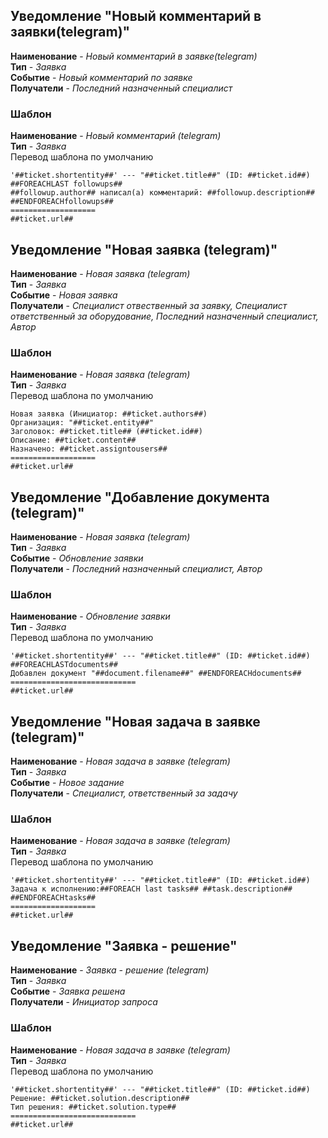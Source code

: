 ## Уведомление "**Новый комментарий в заявки(telegram)**"  
**Наименование** - _Новый комментарий в заявке(telegram)_  
**Тип** - _Заявка_  
**Событие** - _Новый комментарий по заявке_  
**Получатели** - _Последний назначенный специалист_  
### Шаблон
**Наименование** - _Новый комментарий (telegram)_  
**Тип** - _Заявка_  
Перевод шаблона  по умолчанию
```
'##ticket.shortentity##' --- "##ticket.title##" (ID: ##ticket.id##)  ##FOREACHLAST followups## 
##followup.author## написал(а) комментарий: ##followup.description## ##ENDFOREACHfollowups##
===================
##ticket.url##
```

## Уведомление "**Новая заявка (telegram)**"  
**Наименование** - _Новая заявка (telegram)_  
**Тип** - _Заявка_  
**Событие** - _Новая заявка_  
**Получатели** - _Специалист отвественный за заявку, Специалист ответственный за оборудование, Последний назначенный специалист, Автор_  
### Шаблон
**Наименование** - _Новая заявка (telegram)_  
**Тип** - _Заявка_  
Перевод шаблона  по умолчанию
```
Новая заявка (Инициатор: ##ticket.authors##)
Организация: "##ticket.entity##"
Заголовок: ##ticket.title## (##ticket.id##)
Описание: ##ticket.content##
Назначено: ##ticket.assigntousers##
===================
##ticket.url##
```

## Уведомление "**Добавление документа (telegram)**"  
**Наименование** - _Новая заявка (telegram)_  
**Тип** - _Заявка_  
**Событие** - _Обновление заявки_  
**Получатели** - _Последний назначенный специалист, Автор_  
### Шаблон
**Наименование** - _Обновление заявки_  
**Тип** - _Заявка_  
Перевод шаблона  по умолчанию
```
'##ticket.shortentity##' --- "##ticket.title##" (ID: ##ticket.id##) ##FOREACHLASTdocuments##
Добавлен документ "##document.filename##" ##ENDFOREACHdocuments##
============================
##ticket.url##
```

## Уведомление "**Новая задача в заявке (telegram)**"  
**Наименование** - _Новая задача в заявке (telegram)_  
**Тип** - _Заявка_  
**Событие** - _Новое задание_  
**Получатели** - _Специалист, ответственный за задачу_  
### Шаблон
**Наименование** - _Новая задача в заявке (telegram)_  
**Тип** - _Заявка_  
Перевод шаблона  по умолчанию
```
'##ticket.shortentity##' --- "##ticket.title##" (ID: ##ticket.id##) 
Задача к исполнению:##FOREACH last tasks## ##task.description## ##ENDFOREACHtasks##
===================
##ticket.url##
```

## Уведомление "**Заявка - решение**"  
**Наименование** - _Заявка - решение (telegram)_  
**Тип** - _Заявка_  
**Событие** - _Заявка решена_  
**Получатели** - _Инициатор запроса_  
### Шаблон
**Наименование** - _Новая задача в заявке (telegram)_  
**Тип** - _Заявка_  
Перевод шаблона  по умолчанию
```
'##ticket.shortentity##' --- "##ticket.title##" (ID: ##ticket.id##)
Решение: ##ticket.solution.description##
Тип решения: ##ticket.solution.type##
============================
##ticket.url##

```

